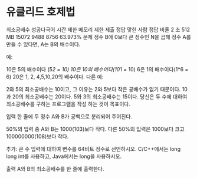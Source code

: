<h1>유클리드 호제법</h1>

최소공배수 성공다국어
시간 제한 메모리 제한 제출 정답 맞힌 사람 정답 비율
2 초 512 MB 15072 9488 8756 63.973%
문제
정수 B에 0보다 큰 정수인 N을 곱해 정수 A를 만들 수 있다면, A는 B의 배수이다.

예:

10은 5의 배수이다 (5*2 = 10)
10은 10의 배수이다(10*1 = 10)
6은 1의 배수이다(1\*6 = 6)
20은 1, 2, 4,5,10,20의 배수이다.
다른 예:

2와 5의 최소공배수는 10이고, 그 이유는 2와 5보다 작은 공배수가 없기 때문이다.
10과 20의 최소공배수는 20이다.
5와 3의 최소공배수는 15이다.
당신은 두 수에 대하여 최소공배수를 구하는 프로그램을 작성 하는 것이 목표이다.

입력
한 줄에 두 정수 A와 B가 공백으로 분리되어 주어진다.

50%의 입력 중 A와 B는 1000(103)보다 작다. 다른 50%의 입력은 1000보다 크고 100000000(108)보다 작다.

추가: 큰 수 입력에 대하여 변수를 64비트 정수로 선언하시오. C/C++에서는 long long int를 사용하고, Java에서는 long을 사용하시오.

출력
A와 B의 최소공배수를 한 줄에 출력한다.
